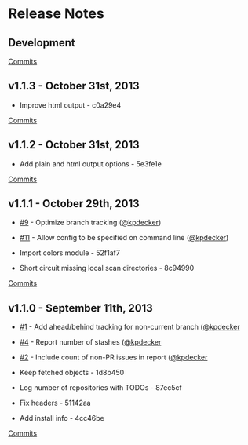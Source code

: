# Release Notes

## Development

[Commits](https://github.com/kpdecker/git-todo/compare/v1.1.3...master)

## v1.1.3 - October 31st, 2013

- Improve html output - c0a29e4

[Commits](https://github.com/kpdecker/git-todo/compare/v1.1.2...v1.1.3)

## v1.1.2 - October 31st, 2013

- Add plain and html output options - 5e3fe1e

[Commits](https://github.com/kpdecker/git-todo/compare/v1.1.1...v1.1.2)

## v1.1.1 - October 29th, 2013

- [#9](https://github.com/kpdecker/git-todo/issues/9) - Optimize branch tracking ([@kpdecker](https://api.github.com/users/kpdecker))
- [#11](https://github.com/kpdecker/git-todo/issues/11) - Allow config to be specified on command line ([@kpdecker](https://api.github.com/users/kpdecker))

- Import colors module - 52f1af7
- Short circuit missing local scan directories - 8c94990

[Commits](https://github.com/kpdecker/git-todo/compare/v1.1.0...v1.1.1)

## v1.1.0 - September 11th, 2013

- [#1](https://github.com/kpdecker/git-todo/issues/1) - Add ahead/behind tracking for non-current branch ([@kpdecker](https://api.github.com/users/kpdecker)
- [#4](https://github.com/kpdecker/git-todo/issues/4) - Report number of stashes ([@kpdecker](https://api.github.com/users/kpdecker)
- [#2](https://github.com/kpdecker/git-todo/issues/2) - Include count of non-PR issues in report ([@kpdecker](https://api.github.com/users/kpdecker)

- Keep fetched objects - 1d8b450
- Log number of repositories with TODOs - 87ec5cf
- Fix headers - 51142aa
- Add install info - 4cc46be

[Commits](https://github.com/kpdecker/git-todo/compare/v1.0.0...v1.1.0)
